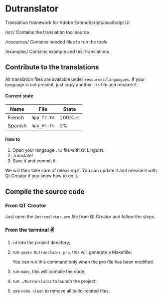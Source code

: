 # Dutranslator
Translation framework for Adobe ExtendScript/JavaScript UI

/src/ Contains the translation tool source

/resources/ Contains needed files to run the tools

/examples/ Contains example and test translations

## Contribute to the translations

All translation files are available under `resources/languagues`.
If your language is not present, just copy another `.ts` file and rename it.

#### Current state

| Name                    | File             | State        |
|-------------------------|------------------|--------------|
| French                  | `app_fr.ts`      | 100% ✅      |
| Spanish                | `app_es.ts`      | 0%           |

#### How to

1. Open your langauge `.ts` file with Qt Linguist.
2. Translate!
3. Save it and commit it.

We will then take care of releasing it. You can update it and release it with Qt Creator if you know how to do it.

## Compile the source code

### From QT Creator

Just open the `Dutranslator.pro` file from Qt Creator and follow the steps.

### From the terminal :v:

1. `cd` into the project directory;
2. run `qmake Dutranslator.pro`, this will generate a Makefille;

	You can run this command only when the pro file has been modified.

3. run `make`, this will compile the code;
4. run `./Dutranslator` to launch the project;
5. use `make clean` to remove all build-related files.

